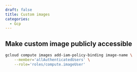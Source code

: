 ```yaml
---
draft: false
title: Custom images
categories:
  - Gcp
---
```


## Make custom image publicly accessible

```bash
gcloud compute images add-iam-policy-binding image-name \
    --member='allAuthenticatedUsers' \
    --role='roles/compute.imageUser'
```
